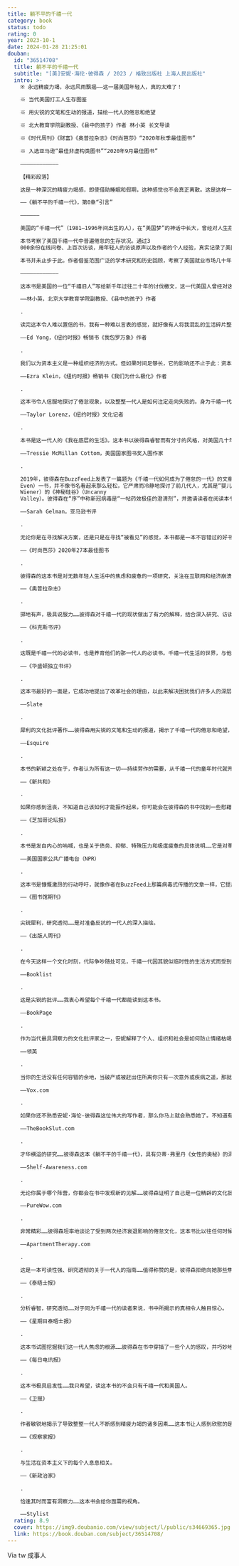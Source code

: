 ```yaml
---
title: 躺不平的千禧一代
category: book
status: todo
rating: 0
year: 2023-10-1
date: 2024-01-28 21:25:01
douban:
  id: "36514708"
  title: 躺不平的千禧一代
  subtitle: "[美]安妮·海伦·彼得森 / 2023 / 格致出版社 上海人民出版社"
  intro: >-
    ※ 永远精疲力竭，永远风雨飘摇——这一届美国年轻人，真的太难了！

    ※ 当代美国打工人生存图鉴

    ※ 用尖锐的文笔和生动的报道，描绘一代人的倦怠和绝望

    ※ 北大教育学院副教授、《县中的孩子》作者 林小英 长文导读

    ※《时代周刊》《财富》《奥普拉杂志》《时尚芭莎》“2020年秋季最佳图书”

    ※ 入选亚马逊“最佳非虚构类图书”“2020年9月最佳图书”

    ————————————

    【精彩段落】

    这是一种深沉的精疲力竭感，即使借助睡眠和假期，这种感觉也不会真正离散。这是这样一种认知，你仅仅是把头伸出水面，即便是最轻微的变故——如一场疾病、一辆破损的汽车、一个坏掉的热水器——都可能使你和家人沉沦。这是将生活夷平为一份永无止境的待办事项清单。这是一种感觉，你已经把自己优化成一个工作机器人，这个机器人只是恰好具有人体生理机能而已，而你还在尽最大努力去忽略这残存的机能。这是一种你的思想已然化成灰烬的感觉。

    ——《躺不平的千禧一代》，第0章“引言”

    ——————

    美国的“千禧一代”（1981—1996年间出生的人），在“美国梦”的神话中长大，曾经对人生抱有远大期望。然而当他们参加工作时，正值美国自大萧条以来最糟糕的经济衰退期。千禧一代成为美国现代史上第一代生活水平不如自己父母的人。仅仅为了在艰难时日中维持生计，这一代美国人就需要耗尽全力。

    本书考察了美国千禧一代中普遍倦怠的生存状况。通过3
    000余份在线问卷、上百次访谈，用年轻人的访谈原声以及作者的个人经验，真实记录了美国千禧一代在工作和生活方方面面承受的重压，包括一路为了升入大学做准备的成长经历、将好工作等同于过度工作的病态职场文化、被工作不断挤压侵占的休闲时间，以及令人心力交瘁的育儿竞争等等。作者还探讨了技术和社交媒体是如何通过创造持续的在线要求和“时刻待命”的压力，让美国千禧一代打工人进一步深陷倦怠境地。

    本书并未止步于此。作者借鉴范围广泛的学术研究和历史回顾，考察了美国就业市场几十年来的变迁，以及塑造千禧一代生活的政治、经济与文化因素，将当代美国年轻人疲于奔命的根本原因，归结为美国晚期资本主义体系的深层问题——金融监管放松、工会与劳工阶层的削弱、社会安全网的侵蚀等——崩坏的不是任何一代人，而是体系本身。在结语部分，针对美国社会的结构性痼疾，本书从回归个人价值的角度，呼吁美国的年轻人团结起来，携手推动系统性变革。

    ————————————

    这本书是美国的一位“千禧旧人”写给新千年过往二十年的讨伐檄文，这一代美国人曾经对这个时代是多么渴望和充满希冀。美国千禧一代对自身处境的愤懑和不满，本书作者都已经痛快淋漓地替他们骂出来了。

    ——林小英，北京大学教育学院副教授、《县中的孩子》作者

    .

    读完这本令人难以置信的书，我有一种难以言表的感觉，就好像有人将我混乱的生活碎片整理成一个完整的整体。这本书就像一本野外指南、一面镜子和一种宽恕。同情、睿智、精辟，这是一部关于被工作定义的一代人的决定性作品。

    ——Ed Yong，《纽约时报》畅销书《我包罗万象》作者

    .

    我们以为资本主义是一种组织经济的方式。但如果时间足够长，它的影响还不止于此：资本主义将组织我们的生活、我们的希望、我们的关系。安妮·海伦·彼得森写出了一部分析严谨、充满同理心的书，讲述了现代资本主义对受其影响的人造成的心理伤害。这本书是理解我们的时代和理解我们自己的必读著作。

    ——Ezra Klein，《纽约时报》畅销书《我们为什么极化》作者

    .

    这本书令人信服地探讨了倦怠现象，以及整整一代人是如何注定走向失败的。身为千禧一代，阅读这本书是一次深刻的宣泄体验。安妮·海伦·彼得森将一代人的挣扎和动力阐述得淋漓尽致。读完这本书，我觉得终于有人理解我了。我希望能把这本书送给我认识的每一个人。

    ——Taylor Lorenz，《纽约时报》文化记者

    .

    本书是这一代人的《我在底层的生活》。这本书以彼得森睿智而有分寸的风格，对美国几十年来动荡的经济生活进行了冷静有力的分析。

    ——Tressie McMillan Cottom，美国国家图书奖入围作家

    .

    2019年，彼得森在BuzzFeed上发表了一篇题为《千禧一代如何成为了倦怠的一代》的文章——这篇文章的阅读量已超过700万次。显然，倦怠这一话题触动了喜欢说“成年人的世界里没有容易二字”的这一代人的神经，也触动了那些喜欢嘲讽他们的那些世代的神经。《躺不平的千禧一代》（Can't
    Even）一书，并不像书名看起来那么轻松，它严肃而冷静地探讨了前几代人，尤其是“婴儿潮一代”如何辜负了千禧一代，并为后者的倦怠埋下了伏笔。本书写道：“千禧一代生活在这样的现实中：我们将永远工作，至死无法还清学生贷款，可能因为养育自己的孩子而破产，或是在一场全球浩劫中灰飞烟灭。”彼得森对千禧一代生活的各个领域进行了研究：工作（对这一部分给予了特别关注和重视）、教育、互联网和科技文化、人际关系、亲子关系（尤其是母亲身份）,以及休闲时间。该书的研究引人入胜，内容新颖，多次引用了刚刚出版的书籍，如安娜·维纳（Anna
    Wiener）的《神秘硅谷》（Uncanny
    Valley）。彼得森在“序”中称新冠病毒是“一帖药效极佳的澄清剂”，并邀请读者在阅读本书的每一部分时都要记住：工作更难了；养育孩子更难了；我们对手机的沉迷比以往任何时候都严重。作者本人也是千禧一代，她自身的经历让她的论点更令人信服，也更受读者欢迎——尤其是在“结语”部分，她用自己的讲述强化了她的观点。我再也不会嘲笑千禧一代了。

    ——Sarah Gelman，亚马逊书评

    .

    无论你是在寻找解决方案，还是只是在寻找“被看见”的感觉，本书都是一本不容错过的好书。

    ——《时尚芭莎》2020年27本最佳图书

    .

    彼得森的这本书是对无数年轻人生活中的焦虑和疲惫的一项研究，关注在互联网和经济崩溃中成长起来的千禧一代。书中金句俯拾即是，消除了围绕千禧一代的许多迷思和误解——“懒惰”“理所应当”等等。然而，彼得森并没有将千禧一代与婴儿潮一代对立起来，而是在这两个群体的辛劳和烦恼之间建立了有意义和建设性的联系。

    ——《奥普拉杂志》

    .

    掷地有声，极具说服力……彼得森对千禧一代的现状做出了有力的解释，结合深入研究、访谈和她自身的经历，阐述了千禧一代在试图实现有时近乎不可能实现的高期望时所面临的问题。

    ——《科克斯书评》

    .

    这既是千禧一代的必读书，也是养育他们的那一代人的必读书。千禧一代生活的世界，与他们被培养去适应的那个世界大不相同。他们被教导要努力工作才能过上更好的生活，但结果却是，除了需要更加努力地工作之外，他们一无所有。

    ——《华盛顿独立书评》

    .

    这本书最好的一面是，它成功地提出了改革社会的理由，以此来解决困扰我们许多人的深层个人疲惫问题。它可以被当作美国当代的工作史来读，它正确而又令人震惊地强调了这样一点：美国有许许多多的人既被征税，又没有得到支持。

    ——Slate

    .

    犀利的文化批评著作……彼得森用尖锐的文笔和生动的报道，揭示了千禧一代的倦怠和绝望，同时也描绘了一条通往一个新世界的道路——在那个新世界中，她这一代人可以终于甩掉脖子上的枷锁。

    ——Esquire

    .

    本书的新颖之处在于，作者认为所有这一切——持续劳作的需要，从千禧一代的童年时代就开始了，而且从未停止过——都可以用对“倦怠”的诊断来概括。这本书非常有力。彼得森巧妙地将学术研究和报告文学结合在一起，但她最重要的贡献是她始终如一的同理心。

    ——《新共和》

    .

    如果你感到沮丧，不知道自己该如何才能振作起来，你可能会在彼得森的书中找到一些慰藉。书中的论点很有说服力：你并不孤单，而为了消除自身的倦怠，千禧一代还有许多事情可以做。

    ——《芝加哥论坛报》

    .

    本书是发自内心的呐喊，也是关于债务、抑郁、特殊压力和极度疲惫的具体说明……它是对革命的呼唤。

    ——美国国家公共广播电台（NPR）

    .

    这本书是慷慨激昂的行动呼吁，就像作者在BuzzFeed上那篇病毒式传播的文章一样，它提出的是问题而不是答案。

    ——《图书馆期刊》

    .

    尖锐犀利，研究透彻……是对准备反抗的一代人的深入描绘。

    ——《出版人周刊》

    .

    在今天这样一个文化时刻，代际争吵随处可见，千禧一代因其貌似临时性的生活方式而受到批评。文化作家彼得森揭示了为什么千禧一代会有这样的行为，以及强加给他们的生活方式是如何对整个美国社会造成损害的……彼得森在透露个人经历时很慷慨，即使在她最愤怒的时候也充满希望。这本情绪饱满的读物提醒读者，看似不可能的事情绝对不是不可能的，尤其是对于没什么可失去的一代人来说。

    ——Booklist

    .

    这是尖锐的批评……我衷心希望每个千禧一代都能读到这本书。

    ——BookPage

    .

    作为当代最具洞察力的文化批评家之一，安妮解释了个人、组织和社会是如何防止情绪枯竭的。

    ——领英

    .

    当你的生活没有任何容错的余地，当破产或被赶出住所离你只有一次意外或疾病之遥，那就是本书所描述的“倦怠”。在彼得森看来，这就是绝大多数千禧一代的基本生活状态，而且这种生活状态已经被千禧一代内化到了这样的地步，以至于我们中的大多数人几乎无法想象世界上会有另一种生活方式。

    ——Vox.com

    .

    如果你还不熟悉安妮·海伦·彼得森这位伟大的写作者，那么你马上就会熟悉她了。不知道有多少次，光是读这本书的“序”和“引言”，我就对着空荡荡的房间大喊：“写得好！”然后我一遍遍地潦草记下书中的金句，并希望能神奇地将这本书立即转交给美国所有非千禧一代的雇主，以及所有那些对“可悲的千禧一代”大加嘲笑的人。

    ——TheBookSlut.com

    .

    才华横溢的研究……彼得森这本《躺不平的千禧一代》，具有贝蒂·弗里丹《女性的奥秘》的洞察力和芭芭拉·艾伦瑞克《我在底层的生活》的震撼力，在娱乐的同时还能吸引人、激怒人。

    ——Shelf-Awareness.com

    .

    无论你属于哪个阵营，你都会在书中发现新的见解……彼得森证明了自己是一位精辟的文化批评家……无论你的年龄如何，这本书都会给你一种宣泄的感觉。毕竟，我们不都在竭尽全力又勉为其难地继续扮演成年人的角色吗？

    ——PureWow.com

    .

    非常精彩……彼得森坦率地谈论了受到两次经济衰退影响的倦怠文化，这本书比以往任何时候都更加及时。

    ——ApartmentTherapy.com

    .

    这是一本可读性强、研究透彻的关于一代人的指南……值得称赞的是，彼得森拒绝向她那些焦头烂额的千禧一代读者提供任何简单的“应该如何做”的药方。我们的困境不是靠更努力地工作、更积极地思考或更多的学位就能解决的。

    ——《泰晤士报》

    .

    分析睿智，研究透彻……对于同为千禧一代的读者来说，书中所揭示的真相令人触目惊心。

    ——《星期日泰晤士报》

    .

    这本书试图挖掘我们这一代人焦虑的根源……彼得森在书中穿插了一些个人的感叹，并巧妙地将当前的问题与美国历史和政治联系起来……使她的研究更具有时效性。

    ——《每日电讯报》

    .

    这本书极具启发性……我只希望，读这本书的不会只有千禧一代和美国人。

    ——《卫报》

    .

    作者敏锐地揭示了导致整整一代人不断感到精疲力竭的诸多因素……这本书让人感到欣慰的是，它坚持认为，你觉得这么累不是你的错。这本书真正具有启发性，它提醒疲惫不堪的一代人，事情可以不是这个样子。

    ——《观察家报》

    .

    与生活在资本主义下的每个人息息相关。

    ——《新政治家》

    .

    恰逢其时而富有洞察力……这本书会给你亟需的视角。

    ——Stylist
  rating: 8.9
  cover: https://img9.doubanio.com/view/subject/l/public/s34669365.jpg
  link: https://book.douban.com/subject/36514708/
---
```


Via tw 成事人
